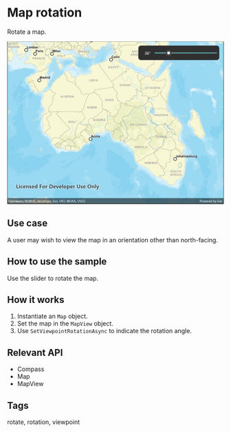 # Map rotation

Rotate a map.

![Image of map rotation](maprotation.jpg)

## Use case

A user may wish to view the map in an orientation other than north-facing.

## How to use the sample

Use the slider to rotate the map.

## How it works

1. Instantiate an `Map` object.
2. Set the map in the `MapView` object.
3. Use `SetViewpointRotationAsync` to indicate the rotation angle.

## Relevant API

* Compass
* Map
* MapView

## Tags

rotate, rotation, viewpoint

